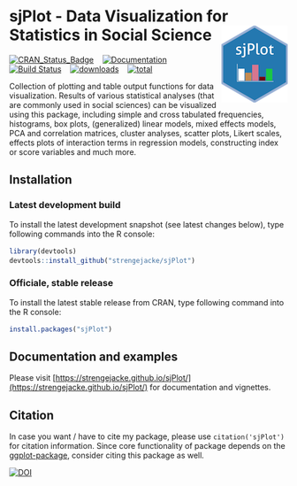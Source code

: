# sjPlot - Data Visualization for Statistics in Social Science <img src="man/figures/logo.png" align="right" />

[![CRAN_Status_Badge](http://www.r-pkg.org/badges/version/sjPlot)](https://cran.r-project.org/package=sjPlot) &#160;&#160; [![Documentation](https://img.shields.io/badge/documentation-sjPlot-orange.svg?colorB=E91E63)](https://strengejacke.github.io/sjPlot/) &#160;&#160; [![Build Status](https://travis-ci.org/strengejacke/sjPlot.svg?branch=master)](https://travis-ci.org/strengejacke/sjPlot) &#160;&#160; [![downloads](http://cranlogs.r-pkg.org/badges/sjPlot)](http://cranlogs.r-pkg.org/)
&#160;&#160; [![total](http://cranlogs.r-pkg.org/badges/grand-total/sjPlot)](http://cranlogs.r-pkg.org/)


Collection of plotting and table output functions for data visualization. Results of various statistical analyses (that are commonly used in social sciences) can be visualized using this package, including simple and cross tabulated frequencies, histograms, box plots, (generalized) linear models, mixed effects models, PCA and correlation matrices, cluster analyses, scatter plots, Likert scales, effects plots of interaction terms in regression models, constructing index or score variables and much more.

## Installation

### Latest development build

To install the latest development snapshot (see latest changes below), type following commands into the R console:

```r
library(devtools)
devtools::install_github("strengejacke/sjPlot")
```

### Officiale, stable release

To install the latest stable release from CRAN, type following command into the R console:

```r
install.packages("sjPlot")
```

## Documentation and examples

Please visit [https://strengejacke.github.io/sjPlot/](https://strengejacke.github.io/sjPlot/) for documentation and vignettes.

## Citation

In case you want / have to cite my package, please use `citation('sjPlot')` for citation information. Since core functionality of package depends on the [ggplot-package](https://cran.r-project.org/package=ggplot2), consider citing this package as well.

[![DOI](https://zenodo.org/badge/DOI/10.5281/zenodo.1308157.svg)](https://doi.org/10.5281/zenodo.1308157)
